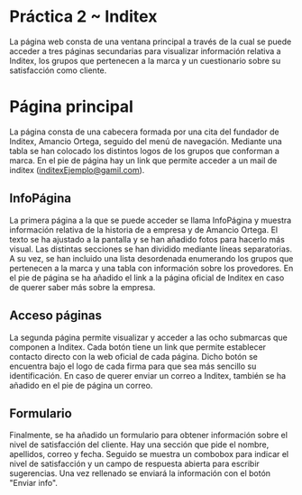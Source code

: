 # Práctica 2 ~ Inditex

La página web consta de una ventana principal a través de la cual se puede acceder a tres páginas secundarias para visualizar información relativa a Inditex, los grupos que pertenecen a la marca y un cuestionario sobre su satisfacción como cliente.


# Página principal

La página consta de una cabecera formada por  una cita del fundador de Inditex, Amancio Ortega, seguido del menú de navegación. Mediante una tabla se han colocado los distintos logos de los grupos que conforman a marca. En el pie de página hay un link que permite acceder a un mail de inditex (inditexEjemplo@gamil.com).

## InfoPágina

La primera página a la que se puede acceder se llama InfoPágina y muestra información relativa de la historia de a empresa y de Amancio Ortega. El texto se ha ajustado a la pantalla y se han añadido fotos para hacerlo más visual. Las distintas secciones se han dividido mediante líneas separatorias. A su vez, se han incluido una lista desordenada enumerando los grupos que pertenecen a la marca y una tabla con información sobre los provedores. En el pie de página se ha añadido el link a la página oficial de Inditex en caso de querer saber más sobre la empresa.

## Acceso páginas

La segunda página permite visualizar y acceder a las ocho submarcas que componen a Inditex. Cada botón tiene un link que permite establecer contacto directo con la web oficial de cada página. Dicho botón se encuentra bajo el logo de cada firma para que sea más sencillo su identificación. En caso de querer enviar un correo a Inditex, también se ha añadido en el pie de página un correo.

## Formulario

Finalmente, se ha añadido un formulario para obtener información sobre el nivel de satisfacción del cliente. Hay una sección que pide el nombre, apellidos, correo y fecha. Seguido se muestra un combobox para indicar el nivel de satisfacción y un campo de respuesta abierta para escribir sugerencias. Una vez rellenado se enviará la información con el botón "Enviar info".
